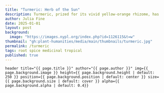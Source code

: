 ```yaml
---
title: "Turmeric: Herb of the Sun"
description: Turmeric, prized for its vivid yellow-orange rhizome, has long been used as a spice, medicine, and dye across South and Southeast Asia. This story traces how its distinctive color and flavor not only shaped South Asian cuisine but also played a role in British imperial identity and cultural performance.
author: Julia Fine
date: 2025-01-01
layout: post
background:
  image: "https://images.nypl.org/index.php?id=1126115&t=w"
thumbnail: "gh:plant-humanities/media/main/thumbnails/turmeric.jpg"
permalink: /turmeric
tags: root spice medicinal tropical
published: true
---
```


`header title="{{ page.title }}" author="{{ page.author }}" img={{ page.background.image }} height={{ page.background.height | default: 250 }} position={{ page.background.position | default: center }} size={{ page.background.size | default: cover }} alpha={{ page.background.alpha | default: 0.4}}`
